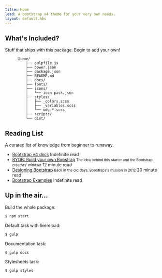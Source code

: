 ```yaml
---
title: Home
lead: A bootstrap v4 theme for your very own needs.
layout: default.hbs
---
```



## What's Included?

<p class="lead">Stuff that ships with this package. Begin to add your own!</p>
<figure><pre><code data-lang="bash">theme/
    ├── gulpfile.js
    ├── bower.json
    ├── package.json
    ├── README.md
    ├── docs/
    ├── fonts/
    ├── icons/
    │   └── icon-pack.json
    ├── styles/
    │   ├── _colors.scss
    │   ├── _variables.scss
    │   └── udg-*.scss
    ├── scripts/
    └── dist/</code></pre></figure>


<h2>Reading List</h2>
<p class="lead">A curated list of knowledge from beginner to runaway.</p>

<ul>
  <li>
    <a href="http://v4-alpha.getbootstrap.com/getting-started/introduction/">Bootstrap v4 docs</a>
    <span class="label label-pill label-default">Indefinite read</span>
  </li>
  <li>
    <a href="https://speakerdeck.com/mdo/build-your-own-bootstrap">BYOB: Build your own Boostrap</a>
    <small>The idea behind this starter and the Bootstrap creators' mindset</small>
    <span class="label label-pill label-default">12 minute read</span>
  </li>
  <li>
    <a href="https://speakerdeck.com/mdo/designing-bootstrap">Designing Bootstrap</a>
    <small>Back in the old days, Boostraps's mission in 2012</small>
    <span class="label label-pill label-default">20 minute read</span>
  </li>
  <li>
    <a href="http://v4-alpha.getbootstrap.com/examples/">Bootstrap Examples</a>
    <span class="label label-pill label-default">Indefinite read</span>
  </li>
</ul>


## Up in the air...

Build the whole package:
```bash
$ npm start
```

Default task with livereload:
```bash
$ gulp
```

Documentation task:
```bash
$ gulp docs
```

Stylesheets task:
```bash
$ gulp styles
```
